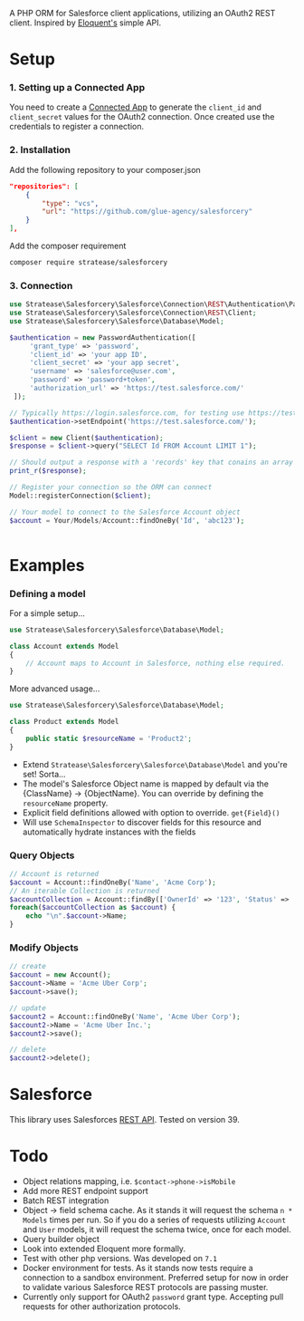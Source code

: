 A PHP ORM for Salesforce client applications, utilizing an OAuth2 REST client. Inspired by [Eloquent's](https://laravel.com/docs/master/eloquent) simple API.

# Setup

### 1. Setting up a Connected App

You need to create a [Connected App](https://developer.salesforce.com/docs/atlas.en-us.api_rest.meta/api_rest/intro_defining_remote_access_applications.htm) to generate the `client_id` and `client_secret` values for the OAuth2 connection. Once created use the credentials to register a connection.

### 2. Installation

Add the following repository to your composer.json

```json
"repositories": [
    {
        "type": "vcs",
        "url": "https://github.com/glue-agency/salesforcery"
    }
],
```

Add the composer requirement

```bash
composer require stratease/salesforcery
```

### 3. Connection

```php
use Stratease\Salesforcery\Salesforce\Connection\REST\Authentication\PasswordAuthentication;
use Stratease\Salesforcery\Salesforce\Connection\REST\Client;
use Stratease\Salesforcery\Salesforce\Database\Model;

$authentication = new PasswordAuthentication([
     'grant_type' => 'password',
     'client_id' => 'your app ID',
     'client_secret' => 'your app secret',
     'username' => 'salesforce@user.com',
     'password' => 'password+token',
     'authorization_url' => 'https://test.salesforce.com/'
 ]);

// Typically https://login.salesforce.com, for testing use https://test.salesforce.com 
$authentication->setEndpoint('https://test.salesforce.com/');

$client = new Client($authentication);
$response = $client->query("SELECT Id FROM Account LIMIT 1");

// Should output a response with a 'records' key that conains an array of results.
print_r($response); 

// Register your connection so the ORM can connect
Model::registerConnection($client);

// Your model to connect to the Salesforce Account object
$account = Your/Models/Account::findOneBy('Id', 'abc123');
     
```



# Examples
### Defining a model

For a simple setup...
```php
use Stratease\Salesforcery\Salesforce\Database\Model;

class Account extends Model
{
    // Account maps to Account in Salesforce, nothing else required.
}
```
More advanced usage...
```php
use Stratease\Salesforcery\Salesforce\Database\Model;

class Product extends Model
{
    public static $resourceName = 'Product2';
}
```

- Extend `Stratease\Salesforcery\Salesforce\Database\Model` and you're set! Sorta...
- The model's Salesforce Object name is mapped by default via the {ClassName} -> {ObjectName}. You can override by defining the `resourceName` property.
- Explicit field definitions allowed with option to override. `get{Field}()`
- Will use `SchemaInspector` to discover fields for this resource and automatically hydrate instances with the fields

### Query Objects
```php
// Account is returned
$account = Account::findOneBy('Name', 'Acme Corp');
// An iterable Collection is returned
$accountCollection = Account::findBy(['OwnerId' => '123', 'Status' => 'Active']); // performs an AND expression on the associative array
foreach($accountCollection as $account) {
    echo "\n".$account->Name;
}
```
### Modify Objects
```php
// create
$account = new Account();
$account->Name = 'Acme Uber Corp';
$account->save(); 

// update
$account2 = Account::findOneBy('Name', 'Acme Uber Corp');
$account2->Name = 'Acme Uber Inc.';
$account2->save(); 

// delete
$account2->delete();

```
# Salesforce
This library uses Salesforces [REST API](https://developer.salesforce.com/docs/atlas.en-us.api_rest.meta/api_rest/resources_list.htm). Tested on version 39. 
# Todo
- Object relations mapping, i.e. `$contact->phone->isMobile`
- Add more REST endpoint support
- Batch REST integration
- Object -> field schema cache. As it stands it will request the schema `n * Models` times per run. So if you do a series of requests utilizing `Account` and `User` models, it will request the schema twice, once for each model.
- Query builder object
- Look into extended Eloquent more formally.
- Test with other php versions. Was developed on `7.1`
- Docker environment for tests. As it stands now tests require a connection to a sandbox environment. Preferred setup for now in order to validate various Salesforce REST protocols are passing muster.  
- Currently only support for OAuth2 `password` grant type. Accepting pull requests for other authorization protocols.
